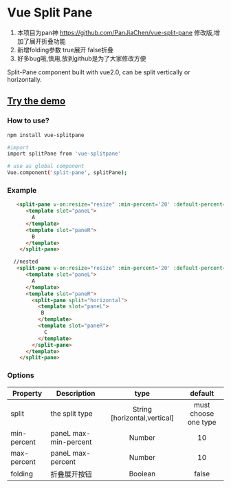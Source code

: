 # Vue Split Pane

1. 本项目为pan神 https://github.com/PanJiaChen/vue-split-pane 修改版,增加了展开折叠功能
2. 新增folding参数 true展开 false折叠
3. 好多bug哦,慎用,放到github是为了大家修改方便

Split-Pane component built with vue2.0, can be split vertically or horizontally.


## [Try the demo](http://panjiachen.github.io/split-pane/demo/index.html)

### How to use?
```bash
npm install vue-splitpane

#import
import splitPane from 'vue-splitpane'

# use as global component
Vue.component('split-pane', splitPane);
```

### Example

```html
   <split-pane v-on:resize="resize" :min-percent='20' :default-percent='30' split="vertical">
      <template slot="paneL">
        A
      </template>
      <template slot="paneR">
        B
      </template>
    </split-pane>
```

```html
  //nested
   <split-pane v-on:resize="resize" :min-percent='20' :default-percent='30' split="vertical">
      <template slot="paneL">
        A
      </template>
      <template slot="paneR">
        <split-pane split="horizontal">
          <template slot="paneL">
           B
          </template>
          <template slot="paneR">
            C
          </template>
        </split-pane>
      </template>
    </split-pane>
```

### Options
|    Property    |    Description   |   type   |	default	|
| -----------------  | ---------------- | :--------: | :----------: |
| split       | the split type |String [horizontal,vertical] |must choose one type |
| min-percent         | paneL max-min-percent  |Number | 10 |
| max-percent         | paneL max-percent  |Number | 10 |
| folding                 | 折叠展开按钮             | Boolean   | false

